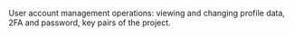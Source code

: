 User account management operations: viewing and changing profile data, 2FA and password, key pairs of the project.
